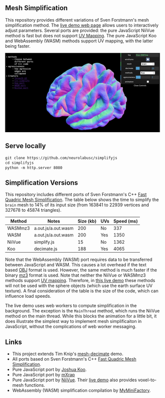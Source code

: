 ## Mesh Simplification

This repository provides different variations of Sven Forstmann's mesh simplification method. The [live demo web page](https://neurolabusc.github.io/simplifyjs/) allows users to interactively adjust parameters. Several ports are provided: the pure JavaScript NiiVue method is fast but does not support [UV Mapping](https://en.wikipedia.org/wiki/UV_mapping). The pure JavaScript Koo and WebAssembly (WASM) methods support UV mapping, with the latter being faster.

![simplify live demo](simplify.jpg)

## Serve locally

```
git clone https://github.com/neurolabusc/simplifyjs
cd simplifyjs
python -m http.server 8080
```

## Simplification Versions

This repository includes different ports of Sven Forstmann's C++ [Fast Quadric Mesh Simplification](https://github.com/sp4cerat/Fast-Quadric-Mesh-Simplification). The table below shows the time to simplify the `brain` mesh to 14% of its input size (from 163841 to 22939 vertices and 327678 to 45874 triangles). 

| Method  | Notes               | Size (kb) | UVs | Speed (ms) |
|---------|---------------------|-----------|-----|------------|
| WASMmz3 | a.out.js/a.out.wasm |      200  | No  |       337  |
| WASM    | a.out.js/a.out.wasm |      200  | Yes |      1350  |
| NiiVue  | simplify.js         |       15  | No  |      1362  |
| Koo     | decimate.js         |      188  | Yes |      4065  |

Note that the WebAssembly (WASM) port requires data to be transferred between JavaScript and WASM. This causes a lot overhead if the text based [OBJ](https://en.wikipedia.org/wiki/Wavefront_.obj_file) format is used. However, the same method is much faster if the binary [mz3](https://github.com/neurolabusc/surf-ice/tree/master/mz3) format is used. Note that neither the NiiVue or WASMmz3 methods support [UV mapping](https://en.wikipedia.org/wiki/UV_mapping). Therefore, in [this live demo](https://neurolabusc.github.io/simplifyjs/) these methods will not be used with the sphere objects (which use the earth surface UV texture). A final consideration of the table is the size of the code, which can influence load speeds.

The live demo uses web workers to compute simplification in the background. The exception is the `MainThread` method, which runs the NiiVue method on the main thread. While this blocks the animation for a little bit, it does illustrate the simplest way to implement mesh simplificaiton in JavaScript, without the complications of web worker messaging.

## Links

 - This project extends Tim Knip's [mesh-decimate](https://github.com/timknip/mesh-decimate) demo. 
 - All ports based on Sven Forstmann's C++ [Fast Quadric Mesh Simplification](https://github.com/sp4cerat/Fast-Quadric-Mesh-Simplification).
 - Pure JavaScript port by [Joshua Koo](https://gist.github.com/zz85/a317597912d68cf046558006d7647381).
 - Pure JavaScript port by [mXrap](https://mxrap.com/js_docs/lib_QuadricMeshSimplification.html)
 - Pure JavaScript port by [NiiVue](https://github.com/niivue/niivue-mesh). Their [live demo](https://niivue.github.io/niivue-mesh/) also provides voxel-to-mesh functions.
 - WebAssembly (WASM) simplification compilation by [MyMiniFactory](https://github.com/MyMiniFactory/Fast-Quadric-Mesh-Simplification).
 